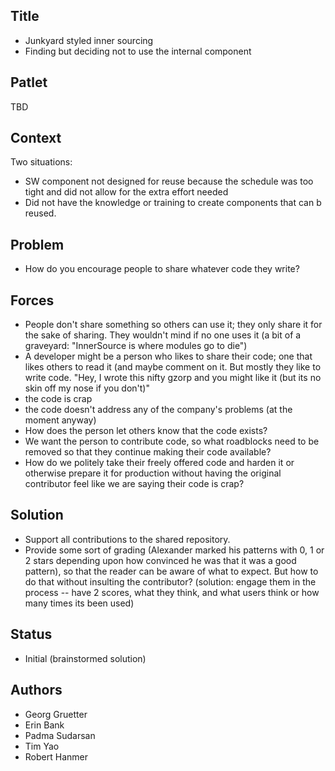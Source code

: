 ## Title

* Junkyard styled inner sourcing
* Finding but deciding not to use the internal component

## Patlet

TBD

## Context

Two situations:

* SW component not designed for reuse because the schedule was too tight and did not allow for the extra effort needed
* Did not have the knowledge or training to create components that can b reused.

## Problem

* How do you encourage people to share whatever code they write?

## Forces

* People don't share something so others can use it; they only share it for the sake of sharing. They wouldn't mind if no one uses it (a bit of a graveyard: "InnerSource is where modules go to die")
* A developer might be a person who likes to share their code; one that likes others to read it (and maybe comment on it. But mostly they like to write code. "Hey, I wrote this nifty gzorp and you might like it (but its no skin off my nose if you don't)"
* the code is crap
* the code doesn't address any of the company's problems (at the moment anyway)
* How does the person let others know that the code exists?
* We want the person to contribute code, so what roadblocks need to be removed so that they continue making their code available?
* How do we politely take their freely offered code and harden it or otherwise prepare it for production without having the original contributor feel like we are saying their code is crap?

## Solution

* Support all contributions to the shared repository.
* Provide some sort of grading (Alexander marked his patterns with 0, 1 or 2 stars depending upon how convinced he was that it was a good pattern), so that the reader can be aware of what to expect. But how to do that without insulting the contributor? (solution: engage them in the process -- have 2 scores, what they think, and what users think or how many times its been used)

## Status

* Initial (brainstormed solution)

## Authors

* Georg Gruetter
* Erin Bank
* Padma Sudarsan
* Tim Yao
* Robert Hanmer
